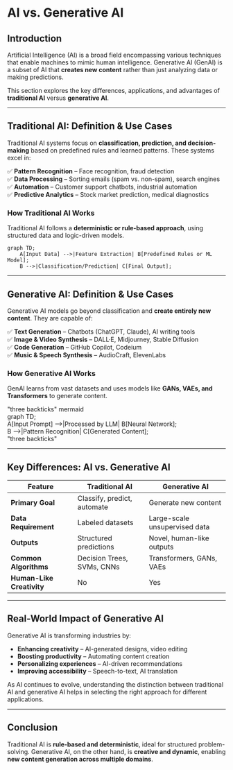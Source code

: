 # AI vs. Generative AI  

## Introduction

Artificial Intelligence (AI) is a broad field encompassing various techniques that enable machines to mimic human intelligence. Generative AI (GenAI) is a subset of AI that **creates new content** rather than just analyzing data or making predictions.  

This section explores the key differences, applications, and advantages of **traditional AI** versus **generative AI**.

---

## Traditional AI: Definition & Use Cases

Traditional AI systems focus on **classification, prediction, and decision-making** based on predefined rules and learned patterns. These systems excel in:  

✅ **Pattern Recognition** – Face recognition, fraud detection  
✅ **Data Processing** – Sorting emails (spam vs. non-spam), search engines  
✅ **Automation** – Customer support chatbots, industrial automation  
✅ **Predictive Analytics** – Stock market prediction, medical diagnostics  

### How Traditional AI Works

Traditional AI follows a **deterministic or rule-based approach**, using structured data and logic-driven models.  

``` mermaid  
graph TD;  
    A[Input Data] -->|Feature Extraction| B[Predefined Rules or ML Model];  
    B -->|Classification/Prediction| C[Final Output];  
```  

---

## Generative AI: Definition & Use Cases

Generative AI models go beyond classification and **create entirely new content**. They are capable of:  

✅ **Text Generation** – Chatbots (ChatGPT, Claude), AI writing tools  
✅ **Image & Video Synthesis** – DALL·E, Midjourney, Stable Diffusion  
✅ **Code Generation** – GitHub Copilot, Codeium  
✅ **Music & Speech Synthesis** – AudioCraft, ElevenLabs  

### How Generative AI Works

GenAI learns from vast datasets and uses models like **GANs, VAEs, and Transformers** to generate content.  

"three backticks" mermaid  
graph TD;  
    A[Input Prompt] -->|Processed by LLM| B[Neural Network];  
    B -->|Pattern Recognition| C[Generated Content];  
"three backticks"  

---

## Key Differences: AI vs. Generative AI

| Feature | Traditional AI | Generative AI |  
|---------|---------------|--------------|  
| **Primary Goal** | Classify, predict, automate | Generate new content |  
| **Data Requirement** | Labeled datasets | Large-scale unsupervised data |  
| **Outputs** | Structured predictions | Novel, human-like outputs |  
| **Common Algorithms** | Decision Trees, SVMs, CNNs | Transformers, GANs, VAEs |  
| **Human-Like Creativity** | No | Yes |  

---

## Real-World Impact of Generative AI

Generative AI is transforming industries by:  

- **Enhancing creativity** – AI-generated designs, video editing  
- **Boosting productivity** – Automating content creation  
- **Personalizing experiences** – AI-driven recommendations  
- **Improving accessibility** – Speech-to-text, AI translation  

As AI continues to evolve, understanding the distinction between traditional AI and generative AI helps in selecting the right approach for different applications.  

---

## Conclusion

Traditional AI is **rule-based and deterministic**, ideal for structured problem-solving. Generative AI, on the other hand, is **creative and dynamic**, enabling **new content generation across multiple domains**.  
